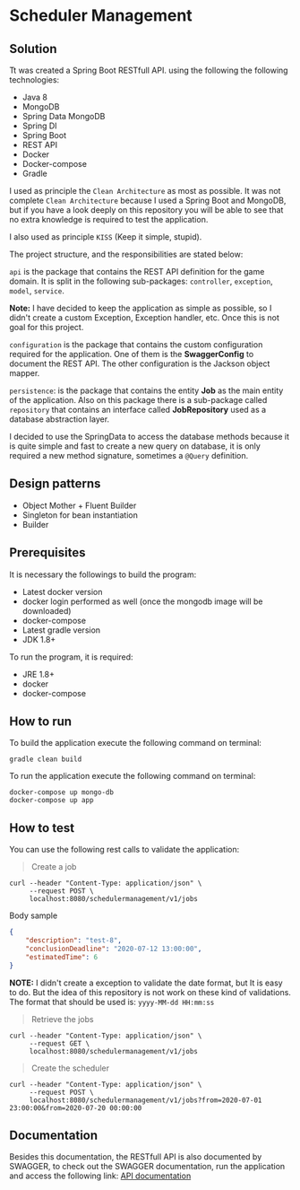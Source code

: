 # Scheduler Management

## Solution

Tt was created a Spring Boot RESTfull API. using the following the following technologies:

- Java 8
- MongoDB
- Spring Data MongoDB
- Spring DI
- Spring Boot
- REST API
- Docker
- Docker-compose
- Gradle

I used as principle the `Clean Architecture` as most as possible. It was not complete `Clean Architecture` because I used a Spring Boot and
MongoDB, but if you have a look deeply on this repository you will be able to see that no extra knowledge is required to test the application.

I also used as principle `KISS` (Keep it simple, stupid).

The project structure, and the responsibilities are stated below:

`api` is the package that contains the REST API definition for the game domain. 
It is split in the following sub-packages: `controller`, `exception`, `model`, `service`.

**Note:** I have decided to keep the application as simple as possible, so I didn't create a custom Exception, Exception handler, etc. Once this is not goal for this project.

`configuration` is the package that contains the custom configuration required for the application. One of them is
the **SwaggerConfig** to document the REST API. The other configuration is the Jackson object mapper. 

`persistence`: is the package that contains the entity **Job** as the main entity of the application. Also on this package there is
a sub-package called `repository` that contains an interface called **JobRepository** used as a database abstraction layer.

I decided to use the SpringData to access the database methods because it is quite simple and fast to create a new query on database, 
it is only required a new method signature, sometimes a `@Query` definition.


## Design patterns

- Object Mother + Fluent Builder
- Singleton for bean instantiation
- Builder

## Prerequisites

It is necessary the followings to build the program:
- Latest docker version 
- docker login performed as well (once the mongodb image will be downloaded)
- docker-compose
- Latest gradle version
- JDK 1.8+

To run the program, it is required:
- JRE 1.8+
- docker
- docker-compose


## How to run

To build the application execute the following command on terminal:

```
gradle clean build
```

To run the application execute the following command on terminal:

```
docker-compose up mongo-db
docker-compose up app
```

## How to test

You can use the following rest calls to validate the application:

> Create a job

```
curl --header "Content-Type: application/json" \ 
     --request POST \ 
     localhost:8080/schedulermanagement/v1/jobs
```

Body sample
```json
{
    "description": "test-8",
    "conclusionDeadline": "2020-07-12 13:00:00",
    "estimatedTime": 6
}
```
**NOTE:** I didn't create a exception to validate the date format, but It is easy to do. But the idea of this repository is not work on these kind of validations. The format that should be used is: `yyyy-MM-dd HH:mm:ss`


> Retrieve the jobs

```
curl --header "Content-Type: application/json" \ 
     --request GET \ 
     localhost:8080/schedulermanagement/v1/jobs
```

> Create the scheduler

```
curl --header "Content-Type: application/json" \ 
     --request POST \ 
     localhost:8080/schedulermanagement/v1/jobs?from=2020-07-01 23:00:00&from=2020-07-20 00:00:00
```

## Documentation

Besides this documentation, the RESTfull API is also documented by SWAGGER, to check out 
the SWAGGER documentation, run the application and access the following link: [API documentation](http://localhost:8080/swagger-ui.html)